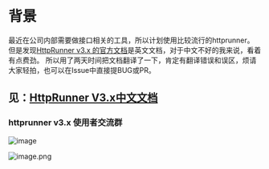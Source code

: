 

# 背景
最近在公司内部需要做接口相关的工具，所以计划使用比较流行的httprunner。
但是发现[HttpRunner v3.x 的官方文档](https://docs.httprunner.org/)是英文文档，对于中文不好的我来说，看着有点费劲。
所以用了两天时间把文档翻译了一下，肯定有翻译错误和误区，烦请大家轻拍，也可以在Issue中直接提BUG或PR。

## 见：**[HttpRunner V3.x中文文档](https://www.ontheway.cool/HttpRunner3DocsForCN/)**


### httprunner v3.x 使用者交流群
![image](https://user-images.githubusercontent.com/18527679/160038810-0630b0de-4b10-4de8-905a-5d2f95e9ac19.png)




![image.png](https://upload-images.jianshu.io/upload_images/8140049-3374c3002ed6a840.png?imageMogr2/auto-orient/strip%7CimageView2/2/w/1240)

